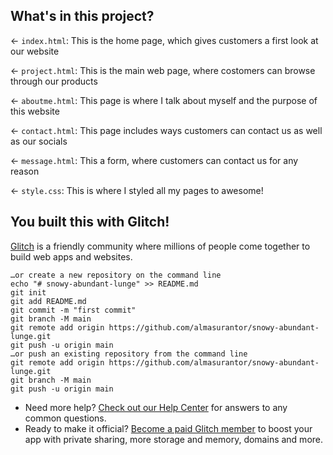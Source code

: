 
## What's in this project?

← `index.html`: This is the home page, which gives customers a first look at our website

← `project.html`: This is the main web page, where costomers can browse through our products

← `aboutme.html`: This page is where I talk about myself and the purpose of this website

← `contact.html`: This page includes ways customers can contact us as well as our socials

← `message.html`: This a form, where customers can contact us for any reason

← `style.css`: This is where I styled all my pages to awesome!








## You built this with Glitch!

[Glitch](https://glitch.com) is a friendly community where millions of people come together to build web apps and websites.
```
…or create a new repository on the command line
echo "# snowy-abundant-lunge" >> README.md
git init
git add README.md
git commit -m "first commit"
git branch -M main
git remote add origin https://github.com/almasurantor/snowy-abundant-lunge.git
git push -u origin main
…or push an existing repository from the command line
git remote add origin https://github.com/almasurantor/snowy-abundant-lunge.git
git branch -M main
git push -u origin main
```

- Need more help? [Check out our Help Center](https://help.glitch.com/) for answers to any common questions.
- Ready to make it official? [Become a paid Glitch member](https://glitch.com/pricing) to boost your app with private sharing, more storage and memory, domains and more.
